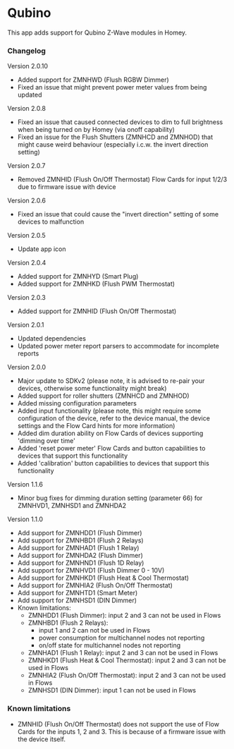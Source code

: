 # Qubino

This app adds support for Qubino Z-Wave modules in Homey.

### Changelog
Version 2.0.10
* Added support for ZMNHWD (Flush RGBW Dimmer)
* Fixed an issue that might prevent power meter values from being updated

Version 2.0.8
* Fixed an issue that caused connected devices to dim to full brightness when being turned on by Homey (via onoff capability)
* Fixed an issue for the Flush Shutters (ZMNHCD and ZMNHOD) that might cause weird behaviour (especially i.c.w. the invert direction setting)

Version 2.0.7
* Removed ZMNHID (Flush On/Off Thermostat) Flow Cards for input 1/2/3 due to firmware issue with device

Version 2.0.6
* Fixed an issue that could cause the "invert direction" setting of some devices to malfunction

Version 2.0.5
* Update app icon

Version 2.0.4
* Added support for ZMNHYD (Smart Plug)
* Added support for ZMNHKD (Flush PWM Thermostat)

Version 2.0.3
* Added support for ZMNHID (Flush On/Off Thermostat)

Version 2.0.1
* Updated dependencies
* Updated power meter report parsers to accommodate for incomplete reports

Version 2.0.0
* Major update to SDKv2 (please note, it is advised to re-pair your devices, otherwise some functionality might break)
* Added support for roller shutters (ZMNHCD and ZMNHOD)
* Added missing configuration parameters
* Added input functionality (please note, this might require some configuration of the device, refer to the device manual, the device settings and the Flow Card hints for more information)
* Added dim duration ability on Flow Cards of devices supporting 'dimming over time'
* Added 'reset power meter' Flow Cards and button capabilities to devices that support this functionality
* Added 'calibration' button capabilities to devices that support this functionality

Version 1.1.6
* Minor bug fixes for dimming duration setting (parameter 66) for ZMNHVD1, ZMNHSD1 and ZMNHDA2

Version 1.1.0
* Add support for ZMNHDD1 (Flush Dimmer)
* Add support for ZMNHBD1 (Flush 2 Relays)
* Add support for ZMNHAD1 (Flush 1 Relay)
* Add support for ZMNHDA2 (Flush Dimmer)
* Add support for ZMNHND1 (Flush 1D Relay)
* Add support for ZMNHVD1 (Flush Dimmer 0 - 10V)
* Add support for ZMNHKD1 (Flush Heat & Cool Thermostat)
* Add support for ZMNHIA2 (Flush On/Off Thermostat)
* Add support for ZMNHTD1 (Smart Meter)
* Add support for ZMNHSD1 (DIN Dimmer)
* Known limitations:
    * ZMNHDD1 (Flush Dimmer): input 2 and 3 can not be used in Flows
    * ZMNHBD1 (Flush 2 Relays): 
        * input 1 and 2 can not be used in Flows
        * power consumption for multichannel nodes not reporting
        * on/off state for multichannel nodes not reporting
    * ZMNHAD1 (Flush 1 Relay): input 2 and 3 can not be used in Flows
    * ZMNHKD1 (Flush Heat & Cool Thermostat): input 2 and 3 can not be used in Flows
    * ZMNHIA2 (Flush On/Off Thermostat): input 2 and 3 can not be used in Flows
    * ZMNHSD1 (DIN Dimmer): input 1 can not be used in Flows

### Known limitations
* ZMNHID (Flush On/Off Thermostat) does not support the use of Flow Cards for the inputs 1, 2 and 3. This is because of a firmware issue with the device itself.
